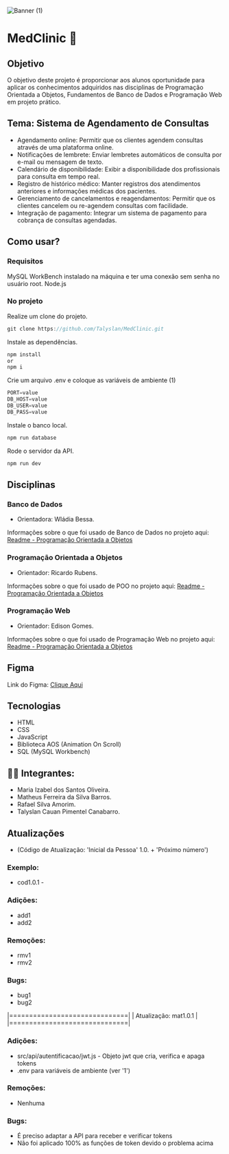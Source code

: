 ![Banner (1)](https://github.com/Talyslan/MedClinic/assets/78499700/50b81edf-b8d5-41e3-9130-e974e4d4d940)

# MedClinic 💉

## Objetivo

O objetivo deste projeto é proporcionar aos alunos oportunidade para aplicar os conhecimentos adquiridos nas disciplinas de Programação Orientada a Objetos, Fundamentos de Banco de Dados e Programação Web em projeto prático.

## Tema: Sistema de Agendamento de Consultas

- Agendamento online: Permitir que os clientes agendem consultas através de uma plataforma online.
- Notificações de lembrete: Enviar lembretes automáticos de consulta por e-mail ou mensagem de texto.
- Calendário de disponibilidade: Exibir a disponibilidade dos profissionais para consulta em tempo real.
- Registro de histórico médico: Manter registros dos atendimentos anteriores e informações médicas dos pacientes.
- Gerenciamento de cancelamentos e reagendamentos: Permitir que os clientes cancelem ou re-agendem consultas com facilidade.
- Integração de pagamento: Integrar um sistema de pagamento para cobrança de consultas agendadas.

## Como usar?
### Requisitos
MySQL WorkBench instalado na máquina e ter uma conexão sem senha no usuário root.
Node.js

### No projeto
Realize um clone do projeto.
```javascript
git clone https://github.com/Talyslan/MedClinic.git
```

Instale as dependências.
```javascript
npm install
or
npm i
```

Crie um arquivo .env e coloque as variáveis de ambiente (1)
```javascript
PORT=value
DB_HOST=value
DB_USER=value
DB_PASS=value
```


Instale o banco local.
```javascript
npm run database
```

Rode o servidor da API.
```javascript
npm run dev
```

## Disciplinas

### Banco de Dados
- Orientadora: Wládia Bessa.

Informações sobre o que foi usado de Banco de Dados no projeto aqui:
<a href="./readmes/BCDD.md">Readme - Programação Orientada a Objetos</a>

### Programação Orientada a Objetos
- Orientador: Ricardo Rubens.

Informações sobre o que foi usado de POO no projeto aqui:
<a href="./readmes/POO.md">Readme - Programação Orientada a Objetos</a>

### Programação Web
- Orientador: Edison Gomes.

Informações sobre o que foi usado de Programação Web no projeto aqui:
<a href="./readmes/PWEB.md">Readme - Programação Orientada a Objetos</a>

## Figma

Link do Figma: <a href="https://www.figma.com/file/rkpodyPJAEsVC17SN7mZ42/Web-Site---HeathTech?type=design&node-id=0-1&mode=design&t=if7RKvTVmJ4EHrg2-0">
Clique Aqui
</a>

## Tecnologias
- HTML
- CSS
- JavaScript
- Biblioteca AOS (Animation On Scroll)
- SQL (MySQL Workbench)

## 👨‍🎓 Integrantes:

- Maria Izabel dos Santos Oliveira.
- Matheus Ferreira da Silva Barros.
- Rafael Silva Amorim.
- Talyslan Cauan Pimentel Canabarro.

## Atualizações

- (Código de Atualização: 'Inicial da Pessoa' 1.0. + 'Próximo número')

### Exemplo:
- cod1.0.1 -
### Adições:
- add1
- add2
### Remoções:
- rmv1
- rmv2
### Bugs:
- bug1
- bug2
<p>
|==============================|
|     Atualização: mat1.0.1    |
|==============================|
</p>

### Adições:
- src/api/autentificacao/jwt.js - Objeto jwt que cria, verifica e apaga tokens
- .env para variáveis de ambiente (ver '1')
### Remoções:
- Nenhuma
### Bugs:
- É preciso adaptar a API para receber e verificar tokens
- Não foi aplicado 100% as funções de token devido o problema acima 
